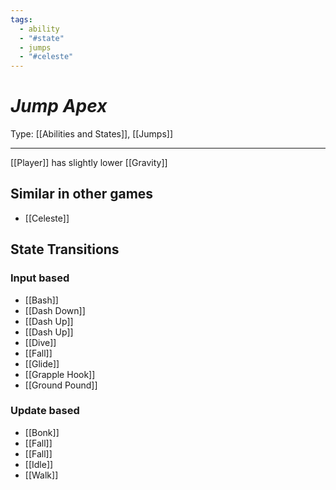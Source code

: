 ```yaml
---
tags:
  - ability
  - "#state"
  - jumps
  - "#celeste"
---
```


# _Jump Apex_

Type: [[Abilities and States]], [[Jumps]]

----


[[Player]] has slightly lower [[Gravity]]


## Similar in other games

* [[Celeste]]


## State Transitions

### Input based

* [[Bash]]
* [[Dash Down]]
* [[Dash Up]]
* [[Dash Up]]
* [[Dive]]
* [[Fall]]
* [[Glide]]
* [[Grapple Hook]]
* [[Ground Pound]]

### Update based

* [[Bonk]]
* [[Fall]]
* [[Fall]]
* [[Idle]]
* [[Walk]]

